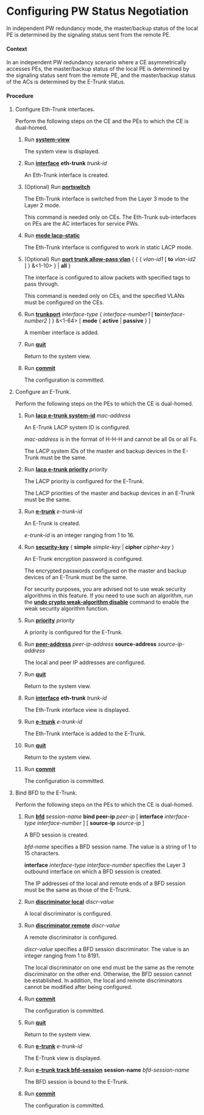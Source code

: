 Configuring PW Status Negotiation
=================================

In independent PW redundancy mode, the master/backup status of the local PE is determined by the signaling status sent from the remote PE.

#### Context

In an independent PW redundancy scenario where a CE asymmetrically accesses PEs, the master/backup status of the local PE is determined by the signaling status sent from the remote PE, and the master/backup status of the ACs is determined by the E-Trunk status.


#### Procedure

1. Configure Eth-Trunk interfaces.
   
   
   
   Perform the following steps on the CE and the PEs to which the CE is dual-homed.
   
   
   
   1. Run [**system-view**](cmdqueryname=system-view)
      
      
      
      The system view is displayed.
   2. Run [**interface**](cmdqueryname=interface) **eth-trunk** *trunk-id*
      
      
      
      An Eth-Trunk interface is created.
   3. (Optional) Run [**portswitch**](cmdqueryname=portswitch)
      
      
      
      The Eth-Trunk interface is switched from the Layer 3 mode to the Layer 2 mode.
      
      
      
      This command is needed only on CEs. The Eth-Trunk sub-interfaces on PEs are the AC interfaces for service PWs.
   4. Run [**mode lacp-static**](cmdqueryname=mode+lacp-static)
      
      
      
      The Eth-Trunk interface is configured to work in static LACP mode.
   5. (Optional) Run [**port trunk allow-pass vlan**](cmdqueryname=port+trunk+allow-pass+vlan) { { { *vlan-id1* [ **to** *vlan-id2* ] } &<1-10> } | **all** }
      
      
      
      The interface is configured to allow packets with specified tags to pass through.
      
      
      
      This command is needed only on CEs, and the specified VLANs must be configured on the CEs.
   6. Run [**trunkport**](cmdqueryname=trunkport) *interface-type* { *interface-number1* [ **to***interface-number2* ] } &<1-64> [ **mode** { **active** | **passive** } ]
      
      
      
      A member interface is added.
   7. Run [**quit**](cmdqueryname=quit)
      
      
      
      Return to the system view.
   8. Run [**commit**](cmdqueryname=commit)
      
      
      
      The configuration is committed.
2. Configure an E-Trunk.
   
   
   
   Perform the following steps on the PEs to which the CE is dual-homed.
   
   
   
   1. Run [**lacp e-trunk system-id**](cmdqueryname=lacp+e-trunk+system-id) *mac-address*
      
      
      
      An E-Trunk LACP system ID is configured.
      
      
      
      *mac-address* is in the format of H-H-H and cannot be all 0s or all Fs.
      
      The LACP system IDs of the master and backup devices in the E-Trunk must be the same.
   2. Run [**lacp e-trunk priority**](cmdqueryname=lacp+e-trunk+priority) *priority*
      
      
      
      The LACP priority is configured for the E-Trunk.
      
      
      
      The LACP priorities of the master and backup devices in an E-Trunk must be the same.
   3. Run [**e-trunk**](cmdqueryname=e-trunk) *e-trunk-id*
      
      
      
      An E-Trunk is created.
      
      
      
      *e-trunk-id* is an integer ranging from 1 to 16.
   4. Run [**security-key**](cmdqueryname=security-key) { **simple** *simple-key* | **cipher** *cipher-key* }
      
      
      
      An E-Trunk encryption password is configured.
      
      
      
      The encrypted passwords configured on the master and backup devices of an E-Trunk must be the same.
      
      
      
      For security purposes, you are advised not to use weak security algorithms in this feature. If you need to use such an algorithm, run the [**undo crypto weak-algorithm disable**](cmdqueryname=undo+crypto+weak-algorithm+disable) command to enable the weak security algorithm function.
   5. Run [**priority**](cmdqueryname=priority) *priority*
      
      
      
      A priority is configured for the E-Trunk.
   6. Run [**peer-address**](cmdqueryname=peer-address) *peer-ip-address* **source-address** *source-ip-address*
      
      
      
      The local and peer IP addresses are configured.
   7. Run [**quit**](cmdqueryname=quit)
      
      
      
      Return to the system view.
   8. Run [**interface**](cmdqueryname=interface) **eth-trunk** *trunk-id*
      
      
      
      The Eth-Trunk interface view is displayed.
   9. Run [**e-trunk**](cmdqueryname=e-trunk) *e-trunk-id*
      
      
      
      The Eth-Trunk interface is added to the E-Trunk.
   10. Run [**quit**](cmdqueryname=quit)
       
       
       
       Return to the system view.
   11. Run [**commit**](cmdqueryname=commit)
       
       
       
       The configuration is committed.
3. Bind BFD to the E-Trunk.
   
   
   
   Perform the following steps on the PEs to which the CE is dual-homed.
   
   
   
   1. Run [**bfd**](cmdqueryname=bfd) *session-name* **bind peer-ip** *peer-ip* [ **interface** *interface-type interface-number* ] [ **source-ip** *source-ip* ]
      
      
      
      A BFD session is created.
      
      
      
      *bfd-name* specifies a BFD session name. The value is a string of 1 to 15 characters.
      
      **interface** *interface-type interface-number* specifies the Layer 3 outbound interface on which a BFD session is created.
      
      The IP addresses of the local and remote ends of a BFD session must be the same as those of the E-Trunk.
   2. Run [**discriminator local**](cmdqueryname=discriminator+local) *discr-value*
      
      
      
      A local discriminator is configured.
   3. Run [**discriminator remote**](cmdqueryname=discriminator+remote) *discr-value*
      
      
      
      A remote discriminator is configured.
      
      
      
      *discr-value* specifies a BFD session discriminator. The value is an integer ranging from 1 to 8191.
      
      The local discriminator on one end must be the same as the remote discriminator on the other end. Otherwise, the BFD session cannot be established. In addition, the local and remote discriminators cannot be modified after being configured.
   4. Run [**commit**](cmdqueryname=commit)
      
      
      
      The configuration is committed.
   5. Run [**quit**](cmdqueryname=quit)
      
      
      
      Return to the system view.
   6. Run [**e-trunk**](cmdqueryname=e-trunk) *e-trunk-id*
      
      
      
      The E-Trunk view is displayed.
   7. Run [**e-trunk track bfd-session**](cmdqueryname=e-trunk+track+bfd-session) **session-name** *bfd-session-name*
      
      
      
      The BFD session is bound to the E-Trunk.
   8. Run [**commit**](cmdqueryname=commit)
      
      
      
      The configuration is committed.